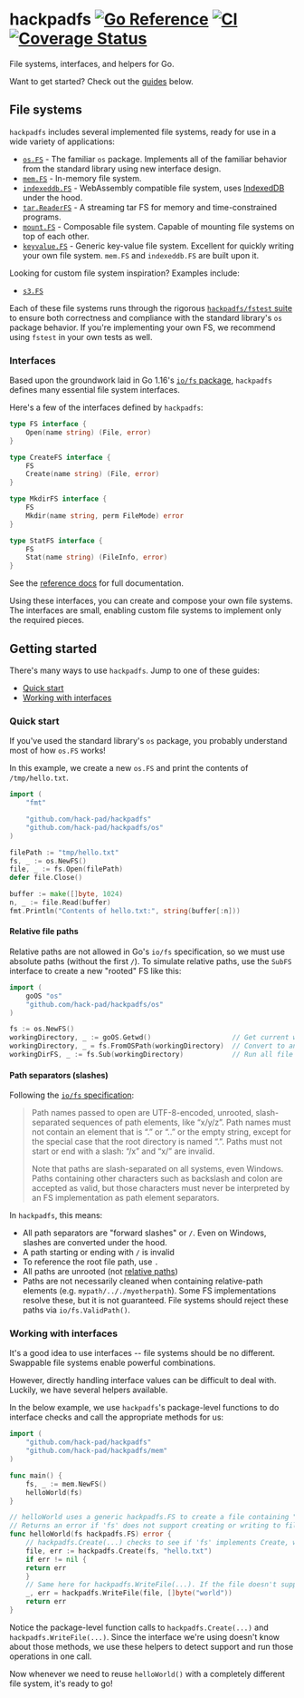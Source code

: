 # hackpadfs  [![Go Reference](https://pkg.go.dev/badge/github.com/hack-pad/hackpadfs.svg)](https://pkg.go.dev/github.com/hack-pad/hackpadfs) [![CI](https://github.com/hack-pad/hackpadfs/actions/workflows/ci.yml/badge.svg)](https://github.com/hack-pad/hackpadfs/actions/workflows/ci.yml) [![Coverage Status](https://coveralls.io/repos/github/hack-pad/hackpadfs/badge.svg?branch=main)](https://coveralls.io/github/hack-pad/hackpadfs?branch=main)

File systems, interfaces, and helpers for Go.

Want to get started? Check out the [guides](#getting-started) below.

## File systems

`hackpadfs` includes several implemented file systems, ready for use in a wide variety of applications:

* [`os.FS`](https://pkg.go.dev/github.com/hack-pad/hackpadfs/os) - The familiar `os` package. Implements all of the familiar behavior from the standard library using new interface design.
* [`mem.FS`](https://pkg.go.dev/github.com/hack-pad/hackpadfs/mem) - In-memory file system.
* [`indexeddb.FS`](https://pkg.go.dev/github.com/hack-pad/hackpadfs/indexeddb) - WebAssembly compatible file system, uses [IndexedDB](https://developer.mozilla.org/en-US/docs/Web/API/IndexedDB_API) under the hood.
* [`tar.ReaderFS`](https://pkg.go.dev/github.com/hack-pad/hackpadfs/tar) - A streaming tar FS for memory and time-constrained programs.
* [`mount.FS`](https://pkg.go.dev/github.com/hack-pad/hackpadfs/mount) - Composable file system. Capable of mounting file systems on top of each other.
* [`keyvalue.FS`](https://pkg.go.dev/github.com/hack-pad/hackpadfs/keyvalue) - Generic key-value file system. Excellent for quickly writing your own file system. `mem.FS` and `indexeddb.FS` are built upon it.

Looking for custom file system inspiration? Examples include:

* [`s3.FS`](https://pkg.go.dev/github.com/hack-pad/hackpadfs/examples/s3)

Each of these file systems runs through the rigorous [`hackpadfs/fstest` suite](fstest/fstest.go) to ensure both correctness and compliance with the standard library's `os` package behavior. If you're implementing your own FS, we recommend using `fstest` in your own tests as well.

### Interfaces

Based upon the groundwork laid in Go 1.16's [`io/fs` package](https://golang.org/doc/go1.16#fs), `hackpadfs` defines many essential file system interfaces.

Here's a few of the interfaces defined by `hackpadfs`:

```go
type FS interface {
    Open(name string) (File, error)
}

type CreateFS interface {
    FS
    Create(name string) (File, error)
}

type MkdirFS interface {
    FS
    Mkdir(name string, perm FileMode) error
}

type StatFS interface {
    FS
    Stat(name string) (FileInfo, error)
}
```

See the [reference docs](https://pkg.go.dev/github.com/hack-pad/hackpadfs) for full documentation.

Using these interfaces, you can create and compose your own file systems. The interfaces are small, enabling custom file systems to implement only the required pieces.

## Getting started

There's many ways to use `hackpadfs`. Jump to one of these guides:

* [Quick start](#quick-start)
* [Working with interfaces](#working-with-interfaces)


### Quick start

If you've used the standard library's `os` package, you probably understand most of how `os.FS` works!

In this example, we create a new `os.FS` and print the contents of `/tmp/hello.txt`.

```go
import (
    "fmt"

    "github.com/hack-pad/hackpadfs"
    "github.com/hack-pad/hackpadfs/os"
)

filePath := "tmp/hello.txt"
fs, _ := os.NewFS()
file, _ := fs.Open(filePath)
defer file.Close()

buffer := make([]byte, 1024)
n, _ := file.Read(buffer)
fmt.Println("Contents of hello.txt:", string(buffer[:n]))
```

#### Relative file paths

Relative paths are not allowed in Go's `io/fs` specification, so we must use absolute paths (without the first `/`).
To simulate relative paths, use the `SubFS` interface to create a new "rooted" FS like this:

```go
import (
    goOS "os"
    "github.com/hack-pad/hackpadfs/os"
)

fs := os.NewFS()
workingDirectory, _ := goOS.Getwd()                    // Get current working directory
workingDirectory, _ = fs.FromOSPath(workingDirectory)  // Convert to an FS path
workingDirFS, _ := fs.Sub(workingDirectory)            // Run all file system operations rooted at the current working directory
```

#### Path separators (slashes)

Following the [`io/fs` specification](https://pkg.go.dev/io/fs@go1.17.1#ValidPath):
> Path names passed to open are UTF-8-encoded, unrooted, slash-separated sequences of path elements, like “x/y/z”. Path names must not contain an element that is “.” or “..” or the empty string, except for the special case that the root directory is named “.”. Paths must not start or end with a slash: “/x” and “x/” are invalid.
>
> Note that paths are slash-separated on all systems, even Windows. Paths containing other characters such as backslash and colon are accepted as valid, but those characters must never be interpreted by an FS implementation as path element separators.

In `hackpadfs`, this means:
* All path separators are "forward slashes" or `/`. Even on Windows, slashes are converted under the hood.
* A path starting or ending with `/` is invalid
* To reference the root file path, use `.`
* All paths are unrooted (not [relative paths](#relative-file-paths))
* Paths are not necessarily cleaned when containing relative-path elements (e.g. `mypath/.././myotherpath`). Some FS implementations resolve these, but it is not guaranteed. File systems should reject these paths via `io/fs.ValidPath()`.

### Working with interfaces

It's a good idea to use interfaces -- file systems should be no different. Swappable file systems enable powerful combinations.

However, directly handling interface values can be difficult to deal with. Luckily, we have several helpers available.

In the below example, we use `hackpadfs`'s package-level functions to do interface checks and call the appropriate methods for us:

```go
import (
    "github.com/hack-pad/hackpadfs"
    "github.com/hack-pad/hackpadfs/mem"
)

func main() {
    fs, _ := mem.NewFS()
    helloWorld(fs)
}

// helloWorld uses a generic hackpadfs.FS to create a file containing "world".
// Returns an error if 'fs' does not support creating or writing to files.
func helloWorld(fs hackpadfs.FS) error {
    // hackpadfs.Create(...) checks to see if 'fs' implements Create, with a few fallback interfaces as well.
    file, err := hackpadfs.Create(fs, "hello.txt")
    if err != nil {
	return err
    }
    // Same here for hackpadfs.WriteFile(...). If the file doesn't support writing, a "not implemented" error is returned.
    _, err = hackpadfs.WriteFile(file, []byte("world"))
    return err
}
```

Notice the package-level function calls to `hackpadfs.Create(...)` and `hackpadfs.WriteFile(...)`.
Since the interface we're using doesn't know about those methods, we use these helpers to detect support and run those operations in one call.

Now whenever we need to reuse `helloWorld()` with a completely different file system, it's ready to go!
